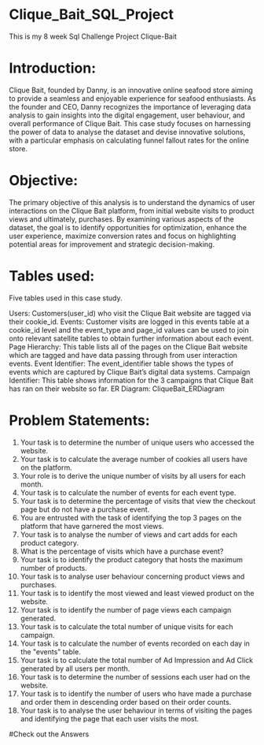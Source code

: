 # Clique_Bait_SQL_Project
This is my 8 week Sql Challenge Project Clique-Bait

# Introduction:
Clique Bait, founded by Danny, is an innovative online seafood store aiming to provide a seamless and enjoyable experience for seafood enthusiasts. As the founder and CEO, Danny recognizes the importance of leveraging data analysis to gain insights into the digital engagement, user behaviour, and overall performance of Clique Bait. This case study focuses on harnessing the power of data to analyse the dataset and devise innovative solutions, with a particular emphasis on calculating funnel fallout rates for the online store.

# Objective:
The primary objective of this analysis is to understand the dynamics of user interactions on the Clique Bait platform, from initial website visits to product views and ultimately, purchases. By examining various aspects of the dataset, the goal is to identify opportunities for optimization, enhance the user experience, maximize conversion rates and focus on highlighting potential areas for improvement and strategic decision-making.

# Tables used:
Five tables used in this case study.

Users: Customers(user_id) who visit the Clique Bait website are tagged via their cookie_id.
Events: Customer visits are logged in this events table at a cookie_id level and the event_type and page_id values can be used to join onto relevant satellite tables to obtain further information about each event.
Page Hierarchy: This table lists all of the pages on the Clique Bait website which are tagged and have data passing through from user interaction events.
Event Identifier: The event_identifier table shows the types of events which are captured by Clique Bait’s digital data systems.
Campaign Identifier: This table shows information for the 3 campaigns that Clique Bait has ran on their website so far.
ER Diagram:
CliqueBait_ERDiagram

# Problem Statements:
1. Your task is to determine the number of unique users who accessed the website.
2. Your task is to calculate the average number of cookies all users have on the platform.
3. Your role is to derive the unique number of visits by all users for each month.
4. Your task is to calculate the number of events for each event type.
5. Your task is to determine the percentage of visits that view the checkout page but do not have a purchase event.
6. You are entrusted with the task of identifying the top 3 pages on the platform that have garnered the most views.
7. Your task is to analyse the number of views and cart adds for each product category.
8. What is the percentage of visits which have a purchase event?
9. Your task is to identify the product category that hosts the maximum number of products.
10. Your task is to analyse user behaviour concerning product views and purchases.
11. Your task is to identify the most viewed and least viewed product on the website.
12. Your task is to identify the number of page views each campaign generated.
13. Your task is to calculate the total number of unique visits for each campaign.
14. Your task is to calculate the number of events recorded on each day in the "events" table.
15. Your task is to calculate the total number of Ad Impression and Ad Click generated by all users per month.
16. Your task is to determine the number of sessions each user had on the website.
17. Your task is to identify the number of users who have made a purchase and order them in descending order based on their order counts.
18. Your task is to analyse the user behaviour in terms of visiting the pages and identifying the page that each user visits the most.

#Check out the Answers
